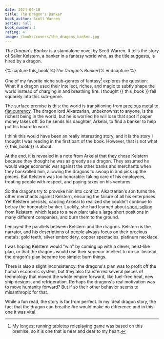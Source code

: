 ```yaml
---
date: 2024-04-10
title: The Dragon's Banker
book_author: Scott Warren
series: null
book_number: 1
rating: 4
image: /books/covers/the_dragons_banker.jpg
---
```


<cite class="book-title">The Dragon's Banker</cite> is a standalone novel by
Scott Warren. It tells the story of Sailor Kelstern, a banker in a fantasy
world who, as the title suggests, is hired by a dragon.

{% capture this_book %}<cite class="book-title">The Dragon's Banker</cite>{% endcapture %}

One of my favorite niche sub-genres of fantasy[^fate] explores the question:
What if a dragon used their intellect, riches, and magic to subtly shape the
world instead of charging in and breathing fire. I thought {{ this_book }}
fell squarely into this sub-genre.

[^fate]:
    My longest running tabletop roleplaying game was based on this premise, so
    it is one that is near and dear to my heart.

The surface premise is this: the world is transitioning from [precious
metal][cm] to [fiat currency][fiat]. The dragon lord Alkarzarian, unbeknownst
to anyone, is the richest being in the world, but he is worried he will lose
that spot if paper money takes off. So he sends his daughter, Arkelai, to find
a banker to help put his hoard to work.

[cm]: https://en.wikipedia.org/wiki/Commodity_money
[fiat]: https://en.wikipedia.org/wiki/Fiat_money

I think this would have been an really interesting story, and it is the story
I thought I was reading in the first part of the book. However, that is not
what {{ this_book }} is about.

At the end, it is revealed in a note from Arkelai that they chose Kelstern
because they thought he was as greedy as a dragon. They assumed he would wage
economic war against the other banks and merchants when they bankrolled him,
allowing the dragons to swoop in and pick up the pieces. But Kelstern was too
honorable: taking care of his employees, treating people with respect, and
paying taxes on his ventures.

So the dragons try to provoke him into conflict. Alkarzarian's son turns the
other merchants against Kelstern, ensuring the failure of all his enterprises.
Yet Kelstern persists, causing Arkelai to realized she couldn't continue to
betray the honorable banker. Luckily, she had learned about
[short-selling][short] from Kelstern, which leads to a new plan: take a large
short positions in many different companies, and burn them to the ground.

[short]: https://en.wikipedia.org/wiki/Short_(finance)

I enjoyed the parallels between Kelstern and the dragons. Kelstern is the
narrator, and his descriptions of people always focus on their precious
metals: gold teeth, silver embroidery, copper spectacles, platinum necklace.

I was hoping Kelstern would "win" by coming up with a clever, heist-like plan,
or that the dragons would use their superior intellect to do so. Instead, the
dragon's plan became too simple: burn things.

There is also a slight inconsistency: the dragons's plan was to profit off the
human economic system, but they also transferred several pieces of technology
that moved the whole empire forward, like fuel-free heat, new ship designs,
and refrigeration. Perhaps the dragons's real motivation was to move humanity
forward? But if so their other behavior seems to misanthropic for that.

While a fun read, the story is far from perfect. In my ideal dragon story, the
fact that the dragon can breathe fire would make no difference and in this one
it was vital.

